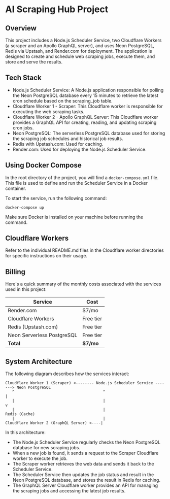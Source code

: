 # AI Scraping Hub Project

## Overview

This project includes a Node.js Scheduler Service, two Cloudflare Workers (a scraper and an Apollo GraphQL server), and uses Neon PostgreSQL, Redis via Upstash, and Render.com for deployment. The application is designed to create and schedule web scraping jobs, execute them, and store and serve the results.

## Tech Stack

- Node.js Scheduler Service: A Node.js application responsible for polling the Neon PostgreSQL database every 15 minutes to retrieve the latest cron schedule based on the scraping_job table.
- Cloudflare Worker 1 - Scraper: This Cloudflare worker is responsible for executing the web scraping tasks.
- Cloudflare Worker 2 - Apollo GraphQL Server: This Cloudflare worker provides a GraphQL API for creating, reading, and updating scraping cron jobs.
- Neon PostgreSQL: The serverless PostgreSQL database used for storing the scraping job schedules and historical job results.
- Redis with Upstash.com: Used for caching.
- Render.com: Used for deploying the Node.js Scheduler Service.

## Using Docker Compose

In the root directory of the project, you will find a `docker-compose.yml` file. This file is used to define and run the Scheduler Service in a Docker container. 

To start the service, run the following command:

```
docker-compose up
```

Make sure Docker is installed on your machine before running the command.

## Cloudflare Workers

Refer to the individual README.md files in the Cloudflare worker directories for specific instructions on their usage.

## Billing

Here's a quick summary of the monthly costs associated with the services used in this project:

| Service             | Cost    |
|---------------------|---------|
| Render.com          | $7/mo   |
| Cloudflare Workers  | Free tier    |
| Redis (Upstash.com) | Free tier    |
| Neon Serverless PostgreSQL | Free tier    |
| **Total**           | **$7/mo** |

## System Architecture

The following diagram describes how the services interact:

```
Cloudflare Worker 1 (Scraper) <-------- Node.js Scheduler Service -------> Neon PostgreSQL
   ^                                       ^                                      |
   |                                       |                                      v
   |                                       |                                 Redis (Cache)
   |                                       |
Cloudflare Worker 2 (GraphQL Server) <----|
```

In this architecture:

- The Node.js Scheduler Service regularly checks the Neon PostgreSQL database for new scraping jobs.
- When a new job is found, it sends a request to the Scraper Cloudflare worker to execute the job.
- The Scraper worker retrieves the web data and sends it back to the Scheduler Service.
- The Scheduler Service then updates the job status and result in the Neon PostgreSQL database, and stores the result in Redis for caching.
- The GraphQL Server Cloudflare worker provides an API for managing the scraping jobs and accessing the latest job results.
